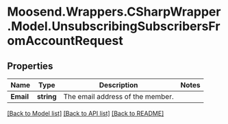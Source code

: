 # Moosend.Wrappers.CSharpWrapper.Model.UnsubscribingSubscribersFromAccountRequest
## Properties

Name | Type | Description | Notes
------------ | ------------- | ------------- | -------------
**Email** | **string** | The email address of the member. | 

[[Back to Model list]](../README.md#documentation-for-models) [[Back to API list]](../README.md#documentation-for-api-endpoints) [[Back to README]](../README.md)

